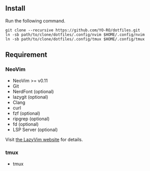 ## Install

Run the following command.

```
git clone --recursive https://github.com/YO-RO/dotfiles.git
ln -sb path/to/clone/dotfiles/.config/nvim $HOME/.config/nvim
ln -sb path/to/clone/dotfiles/.config/tmux $HOME/.config/tmux
```

## Requirement

### NeoVim

- NeoVim >= v0.11
- Git
- NerdFont (optional)
- lazygit (optional)
- Clang
- curl
- fzf (optional)
- ripgrep (optional)
- fd (optional)
- LSP Server (optional)

Visit [the LazyVim website](https://www.lazyvim.org/) for details.

### tmux

- tmux
